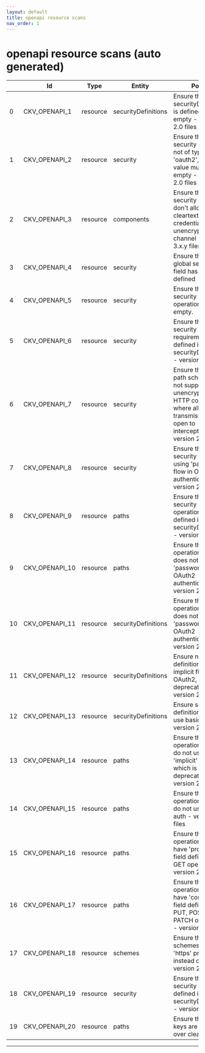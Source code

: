 ```yaml
---
layout: default
title: openapi resource scans
nav_order: 1
---
```


# openapi resource scans (auto generated)

|    | Id             | Type     | Entity              | Policy                                                                                                                                       | IaC     | Resource Link                                                                                                                                                             |
|----|----------------|----------|---------------------|----------------------------------------------------------------------------------------------------------------------------------------------|---------|---------------------------------------------------------------------------------------------------------------------------------------------------------------------------|
|  0 | CKV_OPENAPI_1  | resource | securityDefinitions | Ensure that securityDefinitions is defined and not empty - version 2.0 files                                                                 | OpenAPI | [SecurityDefinitions.py](https://github.com/bridgecrewio/checkov/blob/main/checkov/openapi/checks/resource/v2/SecurityDefinitions.py)                                     |
|  1 | CKV_OPENAPI_2  | resource | security            | Ensure that if the security scheme is not of type 'oauth2', the array value must be empty - version 2.0 files                                | OpenAPI | [Oauth2SecurityRequirement.py](https://github.com/bridgecrewio/checkov/blob/main/checkov/openapi/checks/resource/v2/Oauth2SecurityRequirement.py)                         |
|  2 | CKV_OPENAPI_3  | resource | components          | Ensure that security schemes don't allow cleartext credentials over unencrypted channel - version 3.x.y files                                | OpenAPI | [CleartextOverUnencryptedChannel.py](https://github.com/bridgecrewio/checkov/blob/main/checkov/openapi/checks/resource/v3/CleartextOverUnencryptedChannel.py)             |
|  3 | CKV_OPENAPI_4  | resource | security            | Ensure that the global security field has rules defined                                                                                      | OpenAPI | [GlobalSecurityFieldIsEmpty.py](https://github.com/bridgecrewio/checkov/blob/main/checkov/openapi/checks/resource/generic/GlobalSecurityFieldIsEmpty.py)                  |
|  4 | CKV_OPENAPI_5  | resource | security            | Ensure that security operations is not empty.                                                                                                | OpenAPI | [SecurityOperations.py](https://github.com/bridgecrewio/checkov/blob/main/checkov/openapi/checks/resource/generic/SecurityOperations.py)                                  |
|  5 | CKV_OPENAPI_6  | resource | security            | Ensure that security requirement defined in securityDefinitions - version 2.0 files                                                          | OpenAPI | [SecurityRequirement.py](https://github.com/bridgecrewio/checkov/blob/main/checkov/openapi/checks/resource/v2/SecurityRequirement.py)                                     |
|  6 | CKV_OPENAPI_7  | resource | security            | Ensure that the path scheme does not support unencrypted HTTP connection where all transmissions are open to interception- version 2.0 files | OpenAPI | [PathSchemeDefineHTTP.py](https://github.com/bridgecrewio/checkov/blob/main/checkov/openapi/checks/resource/v2/PathSchemeDefineHTTP.py)                                   |
|  7 | CKV_OPENAPI_8  | resource | security            | Ensure that security is not using 'password' flow in OAuth2 authentication - version 2.0 files                                               | OpenAPI | [Oauth2SecurityPasswordFlow.py](https://github.com/bridgecrewio/checkov/blob/main/checkov/openapi/checks/resource/v2/Oauth2SecurityPasswordFlow.py)                       |
|  8 | CKV_OPENAPI_9  | resource | paths               | Ensure that security scopes of operations are defined in securityDefinitions - version 2.0 files                                             | OpenAPI | [OperationObjectSecurityScopeUndefined.py](https://github.com/bridgecrewio/checkov/blob/main/checkov/openapi/checks/resource/v2/OperationObjectSecurityScopeUndefined.py) |
|  9 | CKV_OPENAPI_10 | resource | paths               | Ensure that operation object does not use 'password' flow in OAuth2 authentication - version 2.0 files                                       | OpenAPI | [Oauth2OperationObjectPasswordFlow.py](https://github.com/bridgecrewio/checkov/blob/main/checkov/openapi/checks/resource/v2/Oauth2OperationObjectPasswordFlow.py)         |
| 10 | CKV_OPENAPI_11 | resource | securityDefinitions | Ensure that operation object does not use 'password' flow in OAuth2 authentication - version 2.0 files                                       | OpenAPI | [Oauth2SecurityDefinitionPasswordFlow.py](https://github.com/bridgecrewio/checkov/blob/main/checkov/openapi/checks/resource/v2/Oauth2SecurityDefinitionPasswordFlow.py)   |
| 11 | CKV_OPENAPI_12 | resource | securityDefinitions | Ensure no security definition is using implicit flow on OAuth2, which is deprecated - version 2.0 files                                      | OpenAPI | [Oauth2SecurityDefinitionImplicitFlow.py](https://github.com/bridgecrewio/checkov/blob/main/checkov/openapi/checks/resource/v2/Oauth2SecurityDefinitionImplicitFlow.py)   |
| 12 | CKV_OPENAPI_13 | resource | securityDefinitions | Ensure security definitions do not use basic auth - version 2.0 files                                                                        | OpenAPI | [SecurityDefinitionBasicAuth.py](https://github.com/bridgecrewio/checkov/blob/main/checkov/openapi/checks/resource/v2/SecurityDefinitionBasicAuth.py)                     |
| 13 | CKV_OPENAPI_14 | resource | paths               | Ensure that operation objects do not use 'implicit' flow, which is deprecated - version 2.0 files                                            | OpenAPI | [OperationObjectImplicitFlow.py](https://github.com/bridgecrewio/checkov/blob/main/checkov/openapi/checks/resource/v2/OperationObjectImplicitFlow.py)                     |
| 14 | CKV_OPENAPI_15 | resource | paths               | Ensure that operation objects do not use basic auth - version 2.0 files                                                                      | OpenAPI | [OperationObjectBasicAuth.py](https://github.com/bridgecrewio/checkov/blob/main/checkov/openapi/checks/resource/v2/OperationObjectBasicAuth.py)                           |
| 15 | CKV_OPENAPI_16 | resource | paths               | Ensure that operation objects have 'produces' field defined for GET operations - version 2.0 files                                           | OpenAPI | [OperationObjectProducesUndefined.py](https://github.com/bridgecrewio/checkov/blob/main/checkov/openapi/checks/resource/v2/OperationObjectProducesUndefined.py)           |
| 16 | CKV_OPENAPI_17 | resource | paths               | Ensure that operation objects have 'consumes' field defined for PUT, POST and PATCH operations - version 2.0 files                           | OpenAPI | [OperationObjectConsumesUndefined.py](https://github.com/bridgecrewio/checkov/blob/main/checkov/openapi/checks/resource/v2/OperationObjectConsumesUndefined.py)           |
| 17 | CKV_OPENAPI_18 | resource | schemes             | Ensure that global schemes use 'https' protocol instead of 'http'- version 2.0 files                                                         | OpenAPI | [GlobalSchemeDefineHTTP.py](https://github.com/bridgecrewio/checkov/blob/main/checkov/openapi/checks/resource/v2/GlobalSchemeDefineHTTP.py)                               |
| 18 | CKV_OPENAPI_19 | resource | security            | Ensure that global security scope is defined in securityDefinitions - version 2.0 files                                                      | OpenAPI | [GlobalSecurityScopeUndefined.py](https://github.com/bridgecrewio/checkov/blob/main/checkov/openapi/checks/resource/v2/GlobalSecurityScopeUndefined.py)                   |
| 19 | CKV_OPENAPI_20 | resource | paths               | Ensure that API keys are not sent over cleartext                                                                                             | OpenAPI | [ClearTextAPIKey.py](https://github.com/bridgecrewio/checkov/blob/main/checkov/openapi/checks/resource/generic/ClearTextAPIKey.py)                                        |


---


